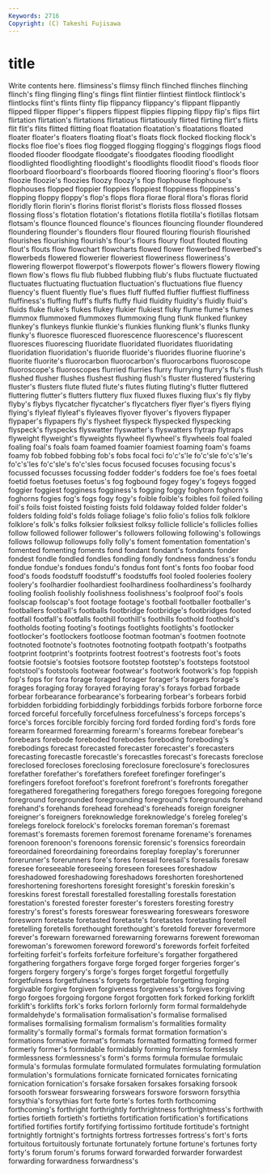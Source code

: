 ```yaml
---
Keywords: 2716 
Copyright: (C) Takeshi Fujisawa
---
```


# title

Write contents here.
flimsiness's flimsy flinch flinched flinches flinching flinch's fling flinging
fling's flings flint flintier flintiest flintlock flintlock's flintlocks flint's flints
flinty flip flippancy flippancy's flippant flippantly flipped flipper flipper's flippers
flippest flippies flipping flippy flip's flips flirt flirtation flirtation's flirtations
flirtatious flirtatiously flirted flirting flirt's flirts flit flit's flits flitted
flitting float floatation floatation's floatations floated floater floater's floaters floating
float's floats flock flocked flocking flock's flocks floe floe's floes
flog flogged flogging flogging's floggings flogs flood flooded flooder floodgate
floodgate's floodgates flooding floodlight floodlighted floodlighting floodlight's floodlights floodlit flood's
floods floor floorboard floorboard's floorboards floored flooring flooring's floor's floors
floozie floozie's floozies floozy floozy's flop flophouse flophouse's flophouses flopped
floppier floppies floppiest floppiness floppiness's flopping floppy floppy's flop's flops
flora florae floral flora's floras florid floridly florin florin's florins
florist florist's florists floss flossed flosses flossing floss's flotation flotation's
flotations flotilla flotilla's flotillas flotsam flotsam's flounce flounced flounce's flounces
flouncing flounder floundered floundering flounder's flounders flour floured flouring flourish
flourished flourishes flourishing flourish's flour's flours floury flout flouted flouting
flout's flouts flow flowchart flowcharts flowed flower flowerbed flowerbed's flowerbeds
flowered flowerier floweriest floweriness floweriness's flowering flowerpot flowerpot's flowerpots flower's
flowers flowery flowing flown flow's flows flu flub flubbed flubbing
flub's flubs fluctuate fluctuated fluctuates fluctuating fluctuation fluctuation's fluctuations flue
fluency fluency's fluent fluently flue's flues fluff fluffed fluffier fluffiest
fluffiness fluffiness's fluffing fluff's fluffs fluffy fluid fluidity fluidity's fluidly
fluid's fluids fluke fluke's flukes flukey flukier flukiest fluky flume
flume's flumes flummox flummoxed flummoxes flummoxing flung flunk flunked flunkey
flunkey's flunkeys flunkie flunkie's flunkies flunking flunk's flunks flunky flunky's
fluoresce fluoresced fluorescence fluorescence's fluorescent fluoresces fluorescing fluoridate fluoridated fluoridates
fluoridating fluoridation fluoridation's fluoride fluoride's fluorides fluorine fluorine's fluorite fluorite's
fluorocarbon fluorocarbon's fluorocarbons fluoroscope fluoroscope's fluoroscopes flurried flurries flurry flurrying
flurry's flu's flush flushed flusher flushes flushest flushing flush's fluster
flustered flustering fluster's flusters flute fluted flute's flutes fluting fluting's
flutter fluttered fluttering flutter's flutters fluttery flux fluxed fluxes fluxing
flux's fly flyby flyby's flybys flycatcher flycatcher's flycatchers flyer flyer's
flyers flying flying's flyleaf flyleaf's flyleaves flyover flyover's flyovers flypaper
flypaper's flypapers fly's flysheet flyspeck flyspecked flyspecking flyspeck's flyspecks flyswatter
flyswatter's flyswatters flytrap flytraps flyweight flyweight's flyweights flywheel flywheel's flywheels
foal foaled foaling foal's foals foam foamed foamier foamiest foaming
foam's foams foamy fob fobbed fobbing fob's fobs focal foci
fo'c's'le fo'c'sle fo'c's'le's fo'c's'les fo'c'sle's fo'c'sles focus focused focuses focusing
focus's focussed focusses focussing fodder fodder's fodders foe foe's foes
foetal foetid foetus foetuses foetus's fog fogbound fogey fogey's fogeys
fogged foggier foggiest fogginess fogginess's fogging foggy foghorn foghorn's foghorns
fogies fog's fogs fogy fogy's foible foible's foibles foil foiled
foiling foil's foils foist foisted foisting foists fold foldaway folded
folder folder's folders folding fold's folds foliage foliage's folio folio's
folios folk folklore folklore's folk's folks folksier folksiest folksy follicle
follicle's follicles follies follow followed follower follower's followers following following's
followings follows followup followups folly folly's foment fomentation fomentation's fomented
fomenting foments fond fondant fondant's fondants fonder fondest fondle fondled
fondles fondling fondly fondness fondness's fondu fondue fondue's fondues fondu's
fondus font font's fonts foo foobar food food's foods foodstuff
foodstuff's foodstuffs fool fooled fooleries foolery foolery's foolhardier foolhardiest foolhardiness
foolhardiness's foolhardy fooling foolish foolishly foolishness foolishness's foolproof fool's fools
foolscap foolscap's foot footage footage's football footballer footballer's footballers football's
footballs footbridge footbridge's footbridges footed footfall footfall's footfalls foothill foothill's
foothills foothold foothold's footholds footing footing's footings footlights footlights's footlocker
footlocker's footlockers footloose footman footman's footmen footnote footnoted footnote's footnotes
footnoting footpath footpath's footpaths footprint footprint's footprints footrest footrest's footrests
foot's foots footsie footsie's footsies footsore footstep footstep's footsteps footstool
footstool's footstools footwear footwear's footwork footwork's fop foppish fop's fops
for fora forage foraged forager forager's foragers forage's forages foraging
foray forayed foraying foray's forays forbad forbade forbear forbearance forbearance's
forbearing forbear's forbears forbid forbidden forbidding forbiddingly forbiddings forbids forbore
forborne force forced forceful forcefully forcefulness forcefulness's forceps forceps's force's
forces forcible forcibly forcing ford forded fording ford's fords fore
forearm forearmed forearming forearm's forearms forebear forebear's forebears forebode foreboded
forebodes foreboding foreboding's forebodings forecast forecasted forecaster forecaster's forecasters forecasting
forecastle forecastle's forecastles forecast's forecasts foreclose foreclosed forecloses foreclosing foreclosure
foreclosure's foreclosures forefather forefather's forefathers forefeet forefinger forefinger's forefingers forefoot
forefoot's forefront forefront's forefronts foregather foregathered foregathering foregathers forego foregoes
foregoing foregone foreground foregrounded foregrounding foreground's foregrounds forehand forehand's forehands
forehead forehead's foreheads foreign foreigner foreigner's foreigners foreknowledge foreknowledge's foreleg
foreleg's forelegs forelock forelock's forelocks foreman foreman's foremast foremast's foremasts
foremen foremost forename forename's forenames forenoon forenoon's forenoons forensic forensic's
forensics foreordain foreordained foreordaining foreordains foreplay foreplay's forerunner forerunner's forerunners
fore's fores foresail foresail's foresails foresaw foresee foreseeable foreseeing foreseen
foresees foreshadow foreshadowed foreshadowing foreshadows foreshorten foreshortened foreshortening foreshortens foresight
foresight's foreskin foreskin's foreskins forest forestall forestalled forestalling forestalls forestation
forestation's forested forester forester's foresters foresting forestry forestry's forest's forests
foreswear foreswearing foreswears foreswore foresworn foretaste foretasted foretaste's foretastes foretasting
foretell foretelling foretells forethought forethought's foretold forever forevermore forever's forewarn
forewarned forewarning forewarns forewent forewoman forewoman's forewomen foreword foreword's forewords
forfeit forfeited forfeiting forfeit's forfeits forfeiture forfeiture's forgather forgathered forgathering
forgathers forgave forge forged forger forgeries forger's forgers forgery forgery's
forge's forges forget forgetful forgetfully forgetfulness forgetfulness's forgets forgettable forgetting
forging forgivable forgive forgiven forgiveness forgiveness's forgives forgiving forgo forgoes
forgoing forgone forgot forgotten fork forked forking forklift forklift's forklifts
fork's forks forlorn forlornly form formal formaldehyde formaldehyde's formalisation formalisation's
formalise formalised formalises formalising formalism formalism's formalities formality formality's formally
formal's formals format formation formation's formations formative format's formats formatted
formatting formed former formerly former's formidable formidably forming formless formlessly
formlessness formlessness's form's forms formula formulae formulaic formula's formulas formulate
formulated formulates formulating formulation formulation's formulations fornicate fornicated fornicates fornicating
fornication fornication's forsake forsaken forsakes forsaking forsook forsooth forswear forswearing
forswears forswore forsworn forsythia forsythia's forsythias fort forte forte's fortes
forth forthcoming forthcoming's forthright forthrightly forthrightness forthrightness's forthwith forties fortieth
fortieth's fortieths fortification fortification's fortifications fortified fortifies fortify fortifying fortissimo
fortitude fortitude's fortnight fortnightly fortnight's fortnights fortress fortresses fortress's fort's
forts fortuitous fortuitously fortunate fortunately fortune fortune's fortunes forty forty's
forum forum's forums forward forwarded forwarder forwardest forwarding forwardness forwardness's
